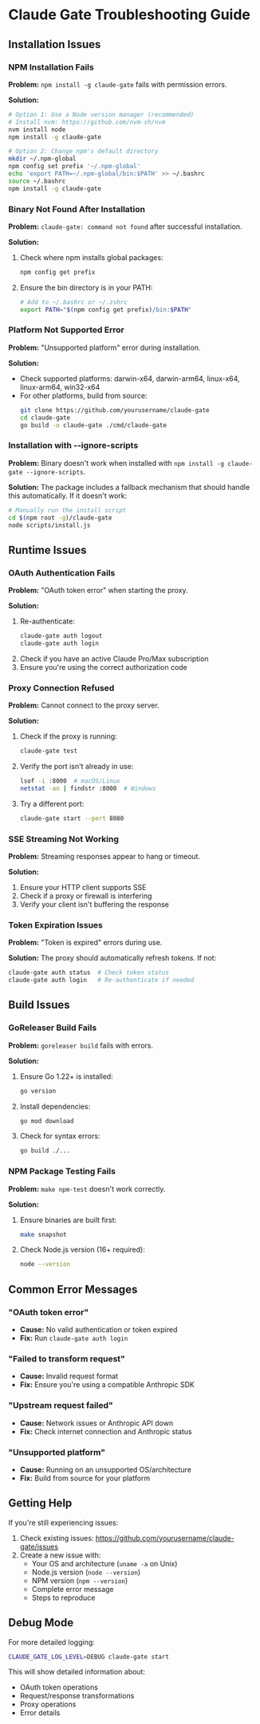 # Claude Gate Troubleshooting Guide

## Installation Issues

### NPM Installation Fails

**Problem:** `npm install -g claude-gate` fails with permission errors.

**Solution:**
```bash
# Option 1: Use a Node version manager (recommended)
# Install nvm: https://github.com/nvm-sh/nvm
nvm install node
npm install -g claude-gate

# Option 2: Change npm's default directory
mkdir ~/.npm-global
npm config set prefix '~/.npm-global'
echo 'export PATH=~/.npm-global/bin:$PATH' >> ~/.bashrc
source ~/.bashrc
npm install -g claude-gate
```

### Binary Not Found After Installation

**Problem:** `claude-gate: command not found` after successful installation.

**Solution:**
1. Check where npm installs global packages:
   ```bash
   npm config get prefix
   ```
2. Ensure the bin directory is in your PATH:
   ```bash
   # Add to ~/.bashrc or ~/.zshrc
   export PATH="$(npm config get prefix)/bin:$PATH"
   ```

### Platform Not Supported Error

**Problem:** "Unsupported platform" error during installation.

**Solution:**
- Check supported platforms: darwin-x64, darwin-arm64, linux-x64, linux-arm64, win32-x64
- For other platforms, build from source:
  ```bash
  git clone https://github.com/yourusername/claude-gate
  cd claude-gate
  go build -o claude-gate ./cmd/claude-gate
  ```

### Installation with --ignore-scripts

**Problem:** Binary doesn't work when installed with `npm install -g claude-gate --ignore-scripts`.

**Solution:**
The package includes a fallback mechanism that should handle this automatically. If it doesn't work:
```bash
# Manually run the install script
cd $(npm root -g)/claude-gate
node scripts/install.js
```

## Runtime Issues

### OAuth Authentication Fails

**Problem:** "OAuth token error" when starting the proxy.

**Solution:**
1. Re-authenticate:
   ```bash
   claude-gate auth logout
   claude-gate auth login
   ```
2. Check if you have an active Claude Pro/Max subscription
3. Ensure you're using the correct authorization code

### Proxy Connection Refused

**Problem:** Cannot connect to the proxy server.

**Solution:**
1. Check if the proxy is running:
   ```bash
   claude-gate test
   ```
2. Verify the port isn't already in use:
   ```bash
   lsof -i :8000  # macOS/Linux
   netstat -an | findstr :8000  # Windows
   ```
3. Try a different port:
   ```bash
   claude-gate start --port 8080
   ```

### SSE Streaming Not Working

**Problem:** Streaming responses appear to hang or timeout.

**Solution:**
1. Ensure your HTTP client supports SSE
2. Check if a proxy or firewall is interfering
3. Verify your client isn't buffering the response

### Token Expiration Issues

**Problem:** "Token is expired" errors during use.

**Solution:**
The proxy should automatically refresh tokens. If not:
```bash
claude-gate auth status  # Check token status
claude-gate auth login   # Re-authenticate if needed
```

## Build Issues

### GoReleaser Build Fails

**Problem:** `goreleaser build` fails with errors.

**Solution:**
1. Ensure Go 1.22+ is installed:
   ```bash
   go version
   ```
2. Install dependencies:
   ```bash
   go mod download
   ```
3. Check for syntax errors:
   ```bash
   go build ./...
   ```

### NPM Package Testing Fails

**Problem:** `make npm-test` doesn't work correctly.

**Solution:**
1. Ensure binaries are built first:
   ```bash
   make snapshot
   ```
2. Check Node.js version (16+ required):
   ```bash
   node --version
   ```

## Common Error Messages

### "OAuth token error"
- **Cause:** No valid authentication or token expired
- **Fix:** Run `claude-gate auth login`

### "Failed to transform request"
- **Cause:** Invalid request format
- **Fix:** Ensure you're using a compatible Anthropic SDK

### "Upstream request failed"
- **Cause:** Network issues or Anthropic API down
- **Fix:** Check internet connection and Anthropic status

### "Unsupported platform"
- **Cause:** Running on an unsupported OS/architecture
- **Fix:** Build from source for your platform

## Getting Help

If you're still experiencing issues:

1. Check existing issues: https://github.com/yourusername/claude-gate/issues
2. Create a new issue with:
   - Your OS and architecture (`uname -a` on Unix)
   - Node.js version (`node --version`)
   - NPM version (`npm --version`)
   - Complete error message
   - Steps to reproduce

## Debug Mode

For more detailed logging:
```bash
CLAUDE_GATE_LOG_LEVEL=DEBUG claude-gate start
```

This will show detailed information about:
- OAuth token operations
- Request/response transformations
- Proxy operations
- Error details